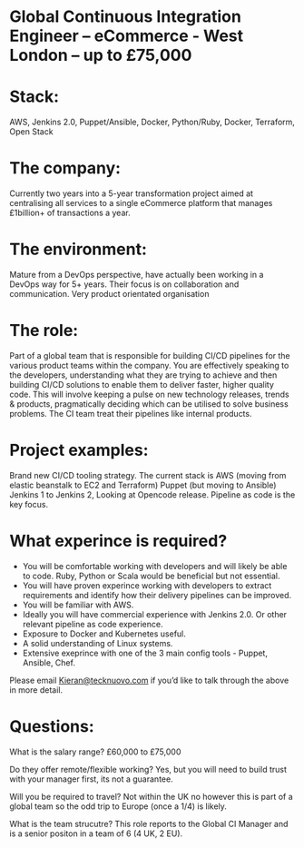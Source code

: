 # Global Continuous Integration Engineer – eCommerce - West London – up to £75,000 

# Stack: 
AWS, Jenkins 2.0, Puppet/Ansible, Docker, Python/Ruby, Docker, Terraform, Open Stack

# The company: 
Currently two years into a 5-year transformation project aimed at centralising all services to a single eCommerce platform that manages £1billion+ of transactions a year.

# The environment: 
Mature from a DevOps perspective, have actually been working in a DevOps way for 5+ years. Their focus is on collaboration and communication. Very product orientated organisation

# The role: 
Part of a global team that is responsible for building CI/CD pipelines for the various product teams within the company. You are effectively speaking to the developers, understanding what they are trying to achieve and then building CI/CD solutions to enable them to deliver faster, higher quality code. This will involve keeping a pulse on new technology releases, trends & products, pragmatically deciding which can be utilised to solve business problems. The CI team treat their pipelines like internal products.

# Project examples: 
Brand new CI/CD tooling strategy. The current stack is AWS (moving from elastic beanstalk to EC2 and Terraform) Puppet (but moving to Ansible) Jenkins 1 to Jenkins 2, Looking at Opencode release. Pipeline as code is the key focus.

# What experince is required?
- You will be comfortable working with developers and will likely be able to code. Ruby, Python or Scala would be beneficial but not essential.
- You will have proven experince working with developers to extract requirements and identify how their delivery pipelines can be improved.
- You will be familiar with AWS.
- Ideally you will have commercial experience with Jenkins 2.0. Or other relevant pipeline as code experience. 
- Exposure to Docker and Kubernetes useful.
- A solid understanding of Linux systems. 
- Extensive exeprince with one of the 3 main config tools - Puppet, Ansible, Chef.

Please email Kieran@tecknuovo.com if you’d like to talk through the above in more detail.

# Questions:
What is the salary range? 
£60,000 to £75,000

Do they offer remote/flexible working? 
Yes, but you will need to build trust with your manager first, its not a guarantee.

Will you be required to travel? 
Not within the UK no however this is part of a global team so the odd trip to Europe (once a 1/4) is likely.

What is the team strucutre?
This role reports to the Global CI Manager and is a senior positon in a team of 6 (4 UK, 2 EU). 
